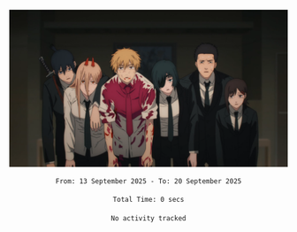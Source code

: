 <!-- Profile image -->
<p align="center">
 <img src="assets/Chainsaw-Man-Himeno-Chainsaw-Man-Denji-Chainsaw-Man-Aki-Chainsaw-Man-Power-Chainsaw-Man-Hirokazu-Arai-Chainsaw-Man-Kobeni-Chainsaw-Man-anime-boys-anime-girls-Anime-screenshot-blood-2202309-1294599272.png" width="1080px">
</p>
<!-- Profile image end -->

<div align="center">
<!--START_SECTION:waka-->

```txt
From: 13 September 2025 - To: 20 September 2025

Total Time: 0 secs

No activity tracked
```

<!--END_SECTION:waka-->
</div>
